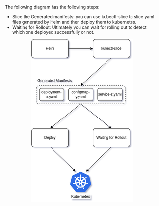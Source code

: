 
The following diagram has the following steps:

- Slice the Generated manifests: you can use kubectl-slice to slice yaml files generated by Helm and then deploy them to kubernetes. 
- Waiting for Rollout: Ultimately you can wait for rolling out to detect which one deployed successfully or not.

<p align="center">
  <img src="pictures/rollout.png?raw=true" />
</p>
